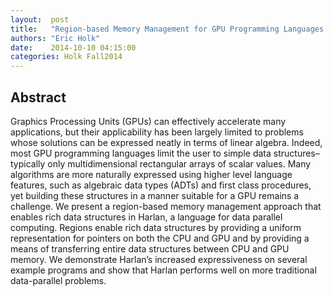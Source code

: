 ```yaml
--- 
layout:  post 
title:   "Region-based Memory Management for GPU Programming Languages: Enabling Rich Data Structures on a Spartan Host"
authors: "Eric Holk" 
date:    2014-10-10 04:15:00 
categories: Holk Fall2014
--- 
```

## Abstract

Graphics Processing Units (GPUs) can effectively accelerate many applications,
but their applicability has been largely limited to problems whose solutions can
be expressed neatly in terms of linear algebra. Indeed, most GPU programming
languages limit the user to simple data structures–typically only
multidimensional rectangular arrays of scalar values. Many algorithms are more
naturally expressed using higher level language features, such as algebraic data
types (ADTs) and first class procedures, yet building these structures in a
manner suitable for a GPU remains a challenge. We present a region-based memory
management approach that enables rich data structures in Harlan, a language for
data parallel computing. Regions enable rich data structures by providing a
uniform representation for pointers on both the CPU and GPU and by providing a
means of transferring entire data structures between CPU and GPU memory. We
demonstrate Harlan’s increased expressiveness on several example programs and
show that Harlan performs well on more traditional data-parallel problems.



